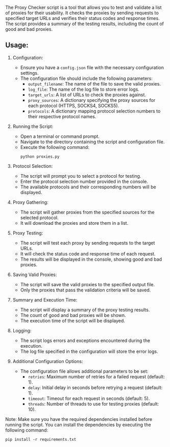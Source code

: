 The Proxy Checker script is a tool that allows you to test and validate a list of proxies for their usability. It checks the proxies by sending requests to specified target URLs and verifies their status codes and response times. The script provides a summary of the testing results, including the count of good and bad proxies.

Usage:
------

1. Configuration:
   - Ensure you have a `config.json` file with the necessary configuration settings.
   - The configuration file should include the following parameters:
     - `output_filename`: The name of the file to save the valid proxies.
     - `log_file`: The name of the log file to store error logs.
     - `target_urls`: A list of URLs to check the proxies against.
     - `proxy_sources`: A dictionary specifying the proxy sources for each protocol (HTTPS, SOCKS4, SOCKS5).
     - `protocols`: A dictionary mapping protocol selection numbers to their respective protocol names.

2. Running the Script:
   - Open a terminal or command prompt.
   - Navigate to the directory containing the script and configuration file.
   - Execute the following command:
     ```
     python proxies.py
     ```

3. Protocol Selection:
   - The script will prompt you to select a protocol for testing.
   - Enter the protocol selection number provided in the console.
   - The available protocols and their corresponding numbers will be displayed.

4. Proxy Gathering:
   - The script will gather proxies from the specified sources for the selected protocol.
   - It will download the proxies and store them in a list.

5. Proxy Testing:
   - The script will test each proxy by sending requests to the target URLs.
   - It will check the status code and response time of each request.
   - The results will be displayed in the console, showing good and bad proxies.

6. Saving Valid Proxies:
   - The script will save the valid proxies to the specified output file.
   - Only the proxies that pass the validation criteria will be saved.

7. Summary and Execution Time:
   - The script will display a summary of the proxy testing results.
   - The count of good and bad proxies will be shown.
   - The execution time of the script will be displayed.

8. Logging:
   - The script logs errors and exceptions encountered during the execution.
   - The log file specified in the configuration will store the error logs.

9. Additional Configuration Options:
   - The configuration file allows additional parameters to be set:
     - `retries`: Maximum number of retries for a failed request (default: 1).
     - `delay`: Initial delay in seconds before retrying a request (default: 1).
     - `timeout`: Timeout for each request in seconds (default: 5).
     - `threads`: Number of threads to use for testing proxies (default: 10).

Note: Make sure you have the required dependencies installed before running the script. You can install the dependencies by executing the following command:

``
pip install -r requirements.txt
``

